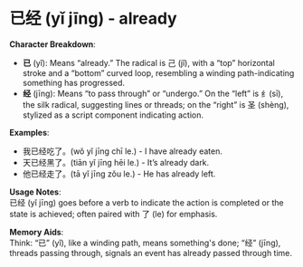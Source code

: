 # **已经 (yǐ jīng) - already**

**Character Breakdown**:  
- **已** (yǐ): Means “already.” The radical is 己 (jǐ), with a “top” horizontal stroke and a “bottom” curved loop, resembling a winding path-indicating something has progressed.  
- **经** (jīng): Means “to pass through” or “undergo.” On the “left” is 纟(sī), the silk radical, suggesting lines or threads; on the “right” is 圣 (shèng), stylized as a script component indicating action.

**Examples**:  
- 我已经吃了。(wǒ yǐ jīng chī le.) - I have already eaten.  
- 天已经黑了。(tiān yǐ jīng hēi le.) - It’s already dark.  
- 他已经走了。(tā yǐ jīng zǒu le.) - He has already left.

**Usage Notes**:  
已经 (yǐ jīng) goes before a verb to indicate the action is completed or the state is achieved; often paired with 了 (le) for emphasis.

**Memory Aids**:  
Think: “已” (yǐ), like a winding path, means something's done; “经” (jīng), threads passing through, signals an event has already passed through time.